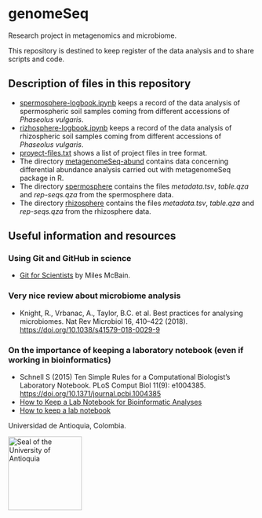 # genomeSeq
Research project in metagenomics and microbiome.

This repository is destined to keep register of the data analysis and to share scripts and code.

## Description of files in this repository
- [spermosphere-logbook.ipynb](spermosphere/spermosphere-logbook.ipynb) keeps a record of the data analysis of spermospheric soil samples coming from different accessions of *Phaseolus vulgaris*.
- [rizhosphere-logbook.ipynb](rhizosphere/rizhosphere-logbook.ipynb) keeps a record of the data analysis of rhizospheric soil samples coming from different accessions of *Phaseolus vulgaris*.
- [proyect-files.txt](proyect-files.txt) shows a list of project files in tree format.
- The directory [metagenomeSeq-abund](metagenomeSeq-abund/) contains data concerning differential abundance analysis carried out with metagenomeSeq package in R.
- The directory [spermosphere](spermosphere/) contains the files *metadata.tsv*, *table.qza* and *rep-seqs.qza* from the spermosphere data.
- The directory [rhizosphere](rhizosphere/) contains the files *metadata.tsv*, *table.qza* and *rep-seqs.qza* from the rhizosphere data.

## Useful information and resources

### Using Git and GitHub in science
- [Git for Scientists](https://milesmcbain.github.io/git_4_sci/index.html) by Miles McBain.

### Very nice review about microbiome analysis
- Knight, R., Vrbanac, A., Taylor, B.C. et al. Best practices for analysing microbiomes. Nat Rev Microbiol 16, 410–422 (2018). https://doi.org/10.1038/s41579-018-0029-9

### On the importance of keeping a laboratory notebook (even if working in bioinformatics)
- Schnell S (2015) Ten Simple Rules for a Computational Biologist’s Laboratory Notebook. PLoS Comput Biol 11(9): e1004385. https://doi.org/10.1371/journal.pcbi.1004385
- [How to Keep a Lab Notebook for Bioinformatic Analyses](https://blog.addgene.org/how-to-keep-a-lab-notebook-for-bioinformatic-analyses)
- [How to keep a lab notebook](https://www.sciencemag.org/careers/2019/09/how-keep-lab-notebook)

Universidad de Antioquia, Colombia.

<img src="https://upload.wikimedia.org/wikipedia/commons/thumb/f/fb/Escudo-UdeA.svg/1200px-Escudo-UdeA.svg.png" title="Seal of the University of Antioquia" height="150">
